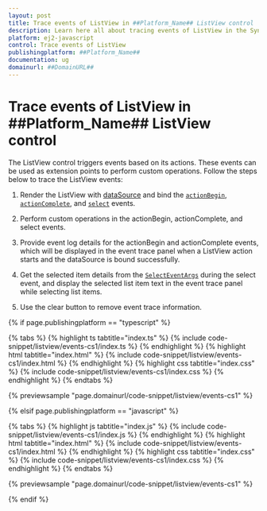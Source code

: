 ```yaml
---
layout: post
title: Trace events of ListView in ##Platform_Name## ListView control | Syncfusion
description: Learn here all about tracing events of ListView in the Syncfusion ##Platform_Name## ListView control of Syncfusion Essential JS 2 and more.
platform: ej2-javascript
control: Trace events of ListView
publishingplatform: ##Platform_Name##
documentation: ug
domainurl: ##DomainURL##
---
```


# Trace events of ListView in ##Platform_Name## ListView control

The ListView control triggers events based on its actions. These events can be used as extension points to perform custom operations. Follow the steps below to trace the ListView events:

1. Render the ListView with [dataSource](../../api/list-view/#datasource) and bind the [`actionBegin`](../../api/list-view/#actionbegin), [`actionComplete`](../../api/list-view/#actioncomplete), and [`select`](../../api/list-view/#select) events.

2. Perform custom operations in the actionBegin, actionComplete, and select events.

3. Provide event log details for the actionBegin and actionComplete events, which will be displayed in the event trace panel when a ListView action starts and the dataSource is bound successfully.

4. Get the selected item details from the [`SelectEventArgs`](../../api/list-view/selectEventArgs) during the select event, and display the selected list item text in the event trace panel while selecting list items.

5. Use the clear button to remove event trace information.

{% if page.publishingplatform == "typescript" %}

{% tabs %}
{% highlight ts tabtitle="index.ts" %}
{% include code-snippet/listview/events-cs1/index.ts %}
{% endhighlight %}
{% highlight html tabtitle="index.html" %}
{% include code-snippet/listview/events-cs1/index.html %}
{% endhighlight %}
{% highlight css tabtitle="index.css" %}
{% include code-snippet/listview/events-cs1/index.css %}
{% endhighlight %}
{% endtabs %}
          
{% previewsample "page.domainurl/code-snippet/listview/events-cs1" %}

{% elsif page.publishingplatform == "javascript" %}

{% tabs %}
{% highlight js tabtitle="index.js" %}
{% include code-snippet/listview/events-cs1/index.js %}
{% endhighlight %}
{% highlight html tabtitle="index.html" %}
{% include code-snippet/listview/events-cs1/index.html %}
{% endhighlight %}
{% highlight css tabtitle="index.css" %}
{% include code-snippet/listview/events-cs1/index.css %}
{% endhighlight %}
{% endtabs %}
          
{% previewsample "page.domainurl/code-snippet/listview/events-cs1" %}

{% endif %}